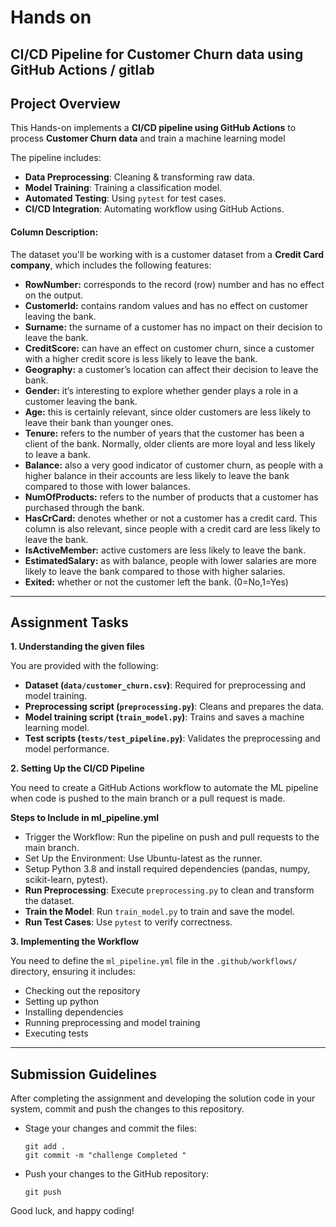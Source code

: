 # Hands on
## CI/CD Pipeline for Customer Churn data using GitHub Actions / gitlab

##  Project Overview  
This Hands-on implements a **CI/CD pipeline using GitHub Actions** to process **Customer Churn data** and train a machine learning model 

The pipeline includes:  
- **Data Preprocessing**: Cleaning & transforming raw data.  
- **Model Training**: Training a classification model.  
- **Automated Testing**: Using `pytest` for test cases.  
- **CI/CD Integration**: Automating workflow using GitHub Actions.  


#### Column Description:
The dataset you'll be working with is a customer dataset from a **Credit Card company**, which includes the following features:


- **RowNumber:** corresponds to the record (row) number and has no effect on the output.
- **CustomerId:** contains random values and has no effect on customer leaving the bank.
- **Surname:** the surname of a customer has no impact on their decision to leave the bank.
- **CreditScore:** can have an effect on customer churn, since a customer with a higher credit score is less likely to leave the bank.
- **Geography:** a customer’s location can affect their decision to leave the bank.
- **Gender:** it’s interesting to explore whether gender plays a role in a customer leaving the bank.
- **Age:** this is certainly relevant, since older customers are less likely to leave their bank than younger ones.
- **Tenure:** refers to the number of years that the customer has been a client of the bank. Normally, older clients are more loyal and less likely to leave a bank.
- **Balance:** also a very good indicator of customer churn, as people with a higher balance in their accounts are less likely to leave the bank compared to those with lower balances.
- **NumOfProducts:** refers to the number of products that a customer has purchased through the bank.
- **HasCrCard:** denotes whether or not a customer has a credit card. This column is also relevant, since people with a credit card are less likely to leave the bank.
- **IsActiveMember:** active customers are less likely to leave the bank.
- **EstimatedSalary:** as with balance, people with lower salaries are more likely to leave the bank compared to those with higher salaries.
- **Exited:** whether or not the customer left the bank. (0=No,1=Yes)

---
 
## Assignment Tasks

**1. Understanding the given files**

You are provided with the following:
* **Dataset (`data/customer_churn.csv`)**: Required for preprocessing and model training.
* **Preprocessing script (`preprocessing.py`)**: Cleans and prepares the data.
* **Model training script (`train_model.py`)**: Trains and saves a machine learning model.
* **Test scripts (`tests/test_pipeline.py`)**: Validates the preprocessing and model performance.

**2. Setting Up the CI/CD Pipeline**

You need to create a GitHub Actions workflow to automate the ML pipeline when code is pushed to the main branch or a pull request is made.

**Steps to Include in ml_pipeline.yml**
* Trigger the Workflow: Run the pipeline on push and pull requests to the main branch.
* Set Up the Environment: Use Ubuntu-latest as the runner.
* Setup Python 3.8 and install required dependencies (pandas, numpy, scikit-learn, pytest).
* **Run Preprocessing**: Execute `preprocessing.py` to clean and transform the dataset.
* **Train the Model**: Run `train_model.py` to train and save the model.
* **Run Test Cases**: Use `pytest` to verify correctness.

**3. Implementing the Workflow**

You need to define the `ml_pipeline.yml` file in the `.github/workflows/` directory, ensuring it includes:

* Checking out the repository
* Setting up python
* Installing dependencies
* Running preprocessing and model training
* Executing tests

---

## Submission Guidelines
After completing the assignment and developing the solution code in your system, commit and push the changes to this repository. 
  - Stage your changes and commit the files:
    ```
    git add .
    git commit -m "challenge Completed "
    ```
  - Push your changes to the GitHub repository:
    ```
    git push
    ```

Good luck, and happy coding!
